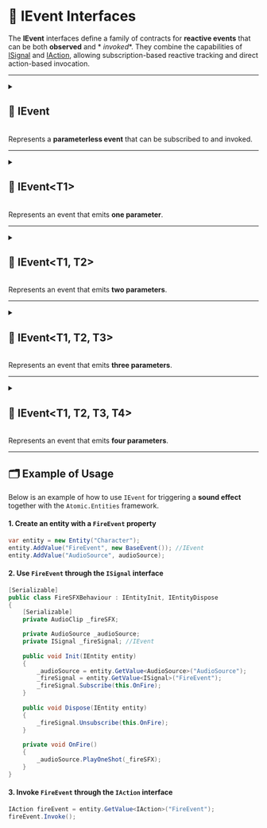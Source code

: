 # 🧩 IEvent Interfaces

The **IEvent** interfaces define a family of contracts for **reactive events** that can be both **observed** and *
*invoked**. They combine the capabilities of [ISignal](../Signals/ISignal.md) and [IAction](../Actions/IAction.md),
allowing subscription-based reactive tracking and direct action-based invocation.

---

<details>
  <summary>
    <h2>🧩 IEvent</h2>
    <br> Represents a <b>parameterless event</b> that can be subscribed to and invoked.
  </summary>

<br>

```csharp
public interface IEvent : ISignal, IAction
```

---

### 🏹 Methods

#### `Subscribe(Action)`

```csharp
public Subscription Subscribe(Action action)  
```

- **Description:** Subscribes an action to be invoked whenever the signal is triggered.
- **Parameter:** `action` – The delegate to be called when the value changes.
- **Returns:** A [Subscription](../Signals/Subscription.md#subscription) struct representing the active subscription.

#### `Unsubscribe(Action)`

```csharp
public void Unsubscribe(Action action)  
```

- **Description:** Removes a previously registered action so it will no longer be invoked when the signal is triggered.
- **Parameter:** `action` – The delegate to remove from the subscription list.

#### `Invoke()`

```csharp
public void Invoke();
```

- **Description:** Executes the event logic

</details>

---

<details>
  <summary>
    <h2>🧩 IEvent&lt;T1&gt;</h2>
    <br> Represents an event that emits <b>one parameter</b>.
  </summary>

<br>

```csharp
public interface IEvent<T> : ISignal<T>, IAction<T>
```

- **Type parameter:** `T` — The type of the event parameter.

---

### 🏹 Methods

#### `Subscribe(Action<T>)`

```csharp
public Subscription<T> Subscribe(Action<T> action)  
```

- **Description:** Subscribes an action to be invoked whenever the signal is triggered.
- **Parameter:** `action` – The delegate to be called when the value changes.
- **Returns:** A [Subscription&lt;T&gt;](../Signals/Subscription.md#subscriptiont) struct representing the active
  subscription.

#### `Unsubscribe(Action<T>)`

```csharp
public void Unsubscribe(Action<T> action)  
```

- **Description:** Removes a previously registered action so it will no longer be invoked when the signal is triggered.
- **Parameter:** `action` – The delegate to remove from the subscription list.

#### `Invoke(T)`

```csharp
public void Invoke(T arg);
```

- **Description:** Executes the event with the specified argument
- **Parameter:** `arg` — the input parameter

</details>

---

<details>
  <summary>
    <h2>🧩 IEvent&lt;T1, T2&gt;</h2>
    <br> Represents an event that emits <b>two parameters</b>.
  </summary>

<br>

```csharp
public interface IEvent<T1, T2> : ISignal<T1, T2>, IAction<T1, T2>
```

- **Type parameters:**
    - `T1` — The first argument
    - `T2` — The second argument

---

### 🏹 Methods

#### `Subscribe(Action<T1, T2>)`

```csharp
public Subscription<T1, T2> Subscribe(Action<T1, T2> action)  
```

- **Description:** Subscribes an action to be invoked whenever the signal is triggered.
- **Parameter:** `action` – The delegate to be called when the value changes.
- **Returns:** A [Subscription<T1, T2>](../Signals/Subscription.md#subscriptiont1-t2) struct representing the active
  subscription.

#### `Unsubscribe(Action<T1, T2>)`

```csharp
public void Unsubscribe(Action<T1, T2> action)  
```

- **Description:** Removes a previously registered action so it will no longer be invoked when the signal is triggered.
- **Parameter:** `action` – The delegate to remove from the subscription list.

#### `Invoke(T1, T2)`

```csharp
public void Invoke(T1 arg1, T2 arg2);
```

- **Description:** Executes the action with the specified arguments
- **Parameters:**
    - `arg1` — the first argument
    - `arg2` — the second argument

</details>

---

<details>
  <summary>
    <h2>🧩 IEvent&lt;T1, T2, T3&gt;</h2>
    <br> Represents an event that emits <b>three parameters</b>.
  </summary>

<br>

```csharp
public interface IEvent<T1, T2, T3> : ISignal<T1, T2, T3>, IAction<T1, T2, T3>
```

- **Type parameters:**
    - `T1` — The first argument
    - `T2` — The second argument
    - `T3` — The third argument

---

### 🏹 Methods

#### `Subscribe(Action<T1, T2, T3>)`

```csharp
public Subscription<T1, T2, T3> Subscribe(Action<T1, T2, T3> action)  
```

- **Description:** Subscribes an action to be invoked whenever the signal is triggered.
- **Parameter:** `action` – The delegate to be called when the value changes.
- **Returns:** A [Subscription<T1, T2, T3>](../Signals/Subscription.md#subscriptiont1-t2-t3) struct representing the
  active subscription.

#### Unsubscribe(Action<T1, T2, T3>)

```csharp
public void Unsubscribe(Action<T1, T2, T3> action)  
```

- **Description:** Removes a previously registered action so it will no longer be invoked when the signal is triggered.
- **Parameter:** `action` – The delegate to remove from the subscription list.

#### `Invoke(T1, T2, T3)`

```csharp
public void Invoke(T1 arg1, T2 arg2, T3 arg3);
```

- **Description:** Executes the event with the specified arguments
- **Parameters:**
    - `arg1` — the first argument
    - `arg2` — the second argument
    - `arg3` — the third argument

</details>

---

<details>
  <summary>
    <h2>🧩 IEvent&lt;T1, T2, T3, T4&gt;</h2>
    <br> Represents an event that emits <b>four parameters</b>.
  </summary>

<br>

```csharp
public interface IEvent<T1, T2, T3, T4> : ISignal<T1, T2, T3, T4>, IAction<T1, T2, T3, T4>
```
- **Type parameters:**
    - `T1` — The first argument
    - `T2` — The second argument
    - `T3` — The third argument
    - `T4` — The fourth argument

### 🏹 Methods

#### `Subscribe(Action<T1, T2, T3, T4>)`

```csharp
public Subscription<T1, T2, T3, T4> Subscribe(Action<T1, T2, T3, T4> action)  
```

- **Description:** Subscribes an action to be invoked whenever the signal is triggered.
- **Parameter:** `action` – The delegate to be called when the value changes.
- **Returns:** A [Subscription<T1, T2, T3, T4>](../Signals/Subscription.md#subscriptiont1-t2-t3-t4) struct representing
  the active subscription.

#### `Unsubscribe(Action<T1, T2, T3, T4>)`

```csharp
public void Unsubscribe(Action<T1, T2, T3, T4> action)  
```

- **Description:** Removes a previously registered action so it will no longer be invoked when the signal is triggered.
- **Parameter:** `action` – The delegate to remove from the subscription list.

#### `Invoke(T1, T2, T3, T4)`

```csharp
public void Invoke(T1 arg1, T2 arg2, T3 arg3, T4 arg4);
```

- **Description:** Executes the event with the specified arguments
- **Parameters:**
    - `arg1` — the first argument
    - `arg2` — the second argument
    - `arg3` — the third argument

</details>

---

## 🗂 Example of Usage

Below is an example of how to use `IEvent` for triggering a **sound effect** together with the `Atomic.Entities`
framework.

#### 1. Create an entity with a `FireEvent` property

```csharp
var entity = new Entity("Character");
entity.AddValue("FireEvent", new BaseEvent()); //IEvent
entity.AddValue("AudioSource", audioSource);
```

#### 2. Use `FireEvent` through the `ISignal` interface

```csharp
[Serializable]
public class FireSFXBehaviour : IEntityInit, IEntityDispose
{
    [Serializable]
    private AudioClip _fireSFX;

    private AudioSource _audioSource;
    private ISignal _fireSignal; //IEvent
    
    public void Init(IEntity entity)
    {
        _audioSource = entity.GetValue<AudioSource>("AudioSource");
        _fireSignal = entity.GetValue<ISignal>("FireEvent");
        _fireSignal.Subscribe(this.OnFire);
    }
    
    public void Dispose(IEntity entity)
    {
        _fireSignal.Unsubscribe(this.OnFire);
    }
    
    private void OnFire()
    {
        _audioSource.PlayOneShot(_fireSFX);
    }
}
```

#### 3. Invoke `FireEvent` through the `IAction` interface

```csharp
IAction fireEvent = entity.GetValue<IAction>("FireEvent");
fireEvent.Invoke();
```